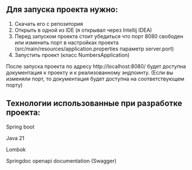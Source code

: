## Для запуска проекта нужно:
1) Скачать его с репозитория
2) Открыть в одной из IDE (я открывал через Intellij IDEA)
3) Перед запуском проекта стоит убедиться что порт 8080 свободен или изменить порт в настройках проекта (src/main/resources/application.properties параметр server.port)
4) Запустить проект (класс NumbersApplication)

После запуска проекта по адресу http://localhost:8080/ будет доступна документация к проекту и к реализованному эндпоинту.
(Если вы изменяли порт, то документация будет доступна на соответствующем порту)

## Технологии использованные при разработке проекта:
Spring boot

Java 21

Lombok

Springdoc openapi documentation (Swagger)